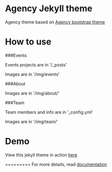 Agency Jekyll theme
====================

Agency theme based on [Agency bootstrap theme ](https://startbootstrap.com/template-overviews/agency/)

# How to use

###Events 

Events projects are in '/_posts'

Images are in '/img/events'

###About

Images are in '/img/about/'

###Team

Team members and info are in '_config.yml'

Images are in '/img/team/'


# Demo

View this jekyll theme in action [here](https://y7kim.github.io/agency-jekyll-theme)

=========
For more details, read [documentation](http://jekyllrb.com/)
